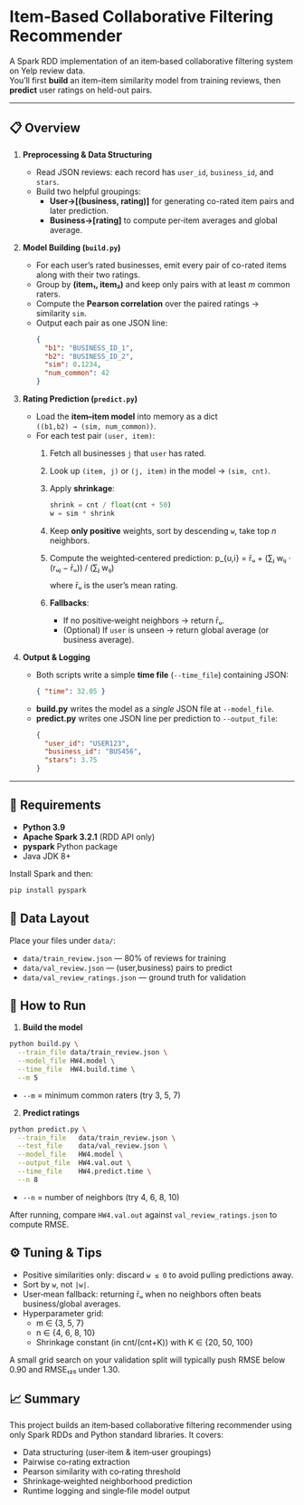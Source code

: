 # Item‐Based Collaborative Filtering Recommender

A Spark RDD implementation of an item‐based collaborative filtering system on Yelp review data.  
You’ll first **build** an item–item similarity model from training reviews, then **predict** user ratings on held-out pairs.

---

## 📋 Overview

1. **Preprocessing & Data Structuring**  
   - Read JSON reviews: each record has `user_id`, `business_id`, and `stars`.  
   - Build two helpful groupings:  
     - **User→[(business, rating)]** for generating co-rated item pairs and later prediction.  
     - **Business→[rating]** to compute per‐item averages and global average.

2. **Model Building (`build.py`)**  
   - For each user’s rated businesses, emit every pair of co-rated items along with their two ratings.  
   - Group by **(item₁, item₂)** and keep only pairs with at least _m_ common raters.  
   - Compute the **Pearson correlation** over the paired ratings → similarity `sim`.  
   - Output each pair as one JSON line:
     ```json
     {
       "b1": "BUSINESS_ID_1",
       "b2": "BUSINESS_ID_2",
       "sim": 0.1234,
       "num_common": 42
     }
     ```

3. **Rating Prediction (`predict.py`)**  
   - Load the **item–item model** into memory as a dict  
     `((b1,b2) → (sim, num_common))`.  
   - For each test pair `(user, item)`:  
     1. Fetch all businesses `j` that `user` has rated.  
     2. Look up `(item, j)` or `(j, item)` in the model → `(sim, cnt)`.  
     3. Apply **shrinkage**:  
        ```python
        shrink = cnt / float(cnt + 50)
        w = sim * shrink
        ```  
     4. Keep **only positive** weights, sort by descending `w`, take top _n_ neighbors.  
     5. Compute the weighted‐centered prediction:
        p_{u,i} = r̄ᵤ + (∑ⱼ wᵢⱼ · (rᵤⱼ − r̄ᵤ)) / (∑ⱼ wᵢⱼ)

        where r̄ᵤ is the user’s mean rating.  
     6. **Fallbacks**:  
        - If no positive‐weight neighbors → return r̄ᵤ.  
        - (Optional) If `user` is unseen → return global average (or business average).

4. **Output & Logging**  
   - Both scripts write a simple **time file** (`--time_file`) containing JSON:
     ```json
     { "time": 32.05 }
     ```
   - **build.py** writes the model as a _single_ JSON file at `--model_file`.  
   - **predict.py** writes one JSON line per prediction to `--output_file`:
     ```json
     {
       "user_id": "USER123",
       "business_id": "BUS456",
       "stars": 3.75
     }
     ```

---

## 🔧 Requirements

- **Python 3.9**  
- **Apache Spark 3.2.1** (RDD API only)  
- **pyspark** Python package  
- Java JDK 8+  

Install Spark and then:
```bash
pip install pyspark
```

## 📂 Data Layout

Place your files under `data/`:
- `data/train_review.json` — 80% of reviews for training
- `data/val_review.json` — (user,business) pairs to predict
- `data/val_review_ratings.json` — ground truth for validation

## 🚀 How to Run

1. **Build the model**
```bash
python build.py \
  --train_file data/train_review.json \
  --model_file HW4.model \
  --time_file  HW4.build.time \
  --m 5
```
- `--m` = minimum common raters (try 3, 5, 7)

2. **Predict ratings**
```bash
python predict.py \
  --train_file   data/train_review.json \
  --test_file    data/val_review.json \
  --model_file   HW4.model \
  --output_file  HW4.val.out \
  --time_file    HW4.predict.time \
  --n 8
```
- `--n` = number of neighbors (try 4, 6, 8, 10)

After running, compare `HW4.val.out` against `val_review_ratings.json` to compute RMSE.

## ⚙️ Tuning & Tips

- Positive similarities only: discard `w ≤ 0` to avoid pulling predictions away.
- Sort by `w`, not `|w|`.
- User‐mean fallback: returning r̄ᵤ when no neighbors often beats business/global averages.
- Hyperparameter grid:
  - m ∈ {3, 5, 7}
  - n ∈ {4, 6, 8, 10}
  - Shrinkage constant (in cnt/(cnt+K)) with K ∈ {20, 50, 100}
 
A small grid search on your validation split will typically push RMSE below 0.90 and RMSE₁₂₅ under 1.30.

## 📈 Summary

This project builds an item‐based collaborative filtering recommender using only Spark RDDs and Python standard libraries.
It covers:
- Data structuring (user‐item & item‐user groupings)
- Pairwise co‐rating extraction
- Pearson similarity with co‐rating threshold
- Shrinkage‐weighted neighborhood prediction
- Runtime logging and single‐file model output

